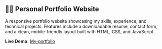 ## 👨‍💻 Personal Portfolio Website

A responsive portfolio website showcasing my skills, experience, and technical projects. Features include a downloadable resume, contact form, and a clean, mobile-friendly layout built with HTML, CSS, and JavaScript.

**Live Demo:** [My-portfolio](https://my-portfolio-lilac-three-85.vercel.app/)
